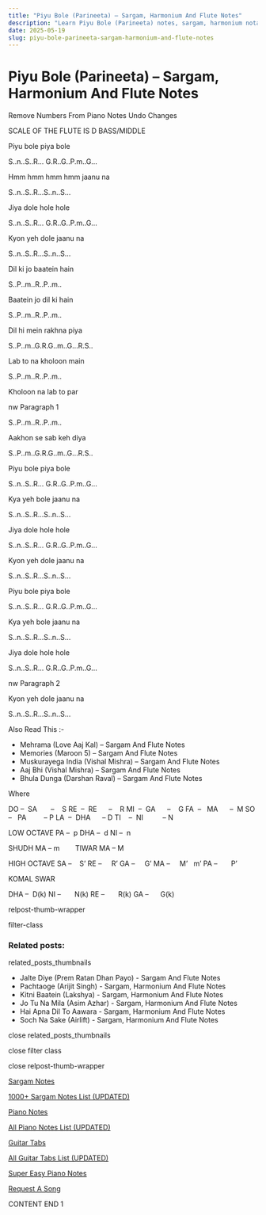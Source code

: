 ```yaml
---
title: "Piyu Bole (Parineeta) – Sargam, Harmonium And Flute Notes"
description: "Learn Piyu Bole (Parineeta) notes, sargam, harmonium notations and flute notes. Easy step-by-step tutorial for beginners."
date: 2025-05-19
slug: piyu-bole-parineeta-sargam-harmonium-and-flute-notes
---
```


# Piyu Bole (Parineeta) – Sargam, Harmonium And Flute Notes

Remove Numbers From Piano Notes
Undo Changes

SCALE OF THE FLUTE IS D BASS/MIDDLE

Piyu bole piya bole

S..n..S..R… G.R..G..P.m..G…

Hmm hmm hmm hmm jaanu na

S..n..S..R…S..n..S…

Jiya dole hole hole

S..n..S..R… G.R..G..P.m..G…

Kyon yeh dole jaanu na

S..n..S..R…S..n..S…

Dil ki jo baatein hain

S..P..m..R..P..m..

Baatein jo dil ki hain

S..P..m..R..P..m..

Dil hi mein rakhna piya

S..P..m..G.R.G..m..G…R.S..

Lab to na kholoon main

S..P..m..R..P..m..

Kholoon na lab to par

nw Paragraph 1

S..P..m..R..P..m..

Aakhon se sab keh diya

S..P..m..G.R.G..m..G…R.S..

Piyu bole piya bole

S..n..S..R… G.R..G..P.m..G…

Kya yeh bole jaanu na

S..n..S..R…S..n..S…

Jiya dole hole hole

S..n..S..R… G.R..G..P.m..G…

Kyon yeh dole jaanu na

S..n..S..R…S..n..S…

Piyu bole piya bole

S..n..S..R… G.R..G..P.m..G…

Kya yeh bole jaanu na

S..n..S..R…S..n..S…

Jiya dole hole hole

S..n..S..R… G.R..G..P.m..G…

nw Paragraph 2

Kyon yeh dole jaanu na

S..n..S..R…S..n..S…

Also Read This :-

* Mehrama (Love Aaj Kal) – Sargam And Flute Notes
* Memories (Maroon 5) – Sargam And Flute Notes
* Muskurayega India (Vishal Mishra) – Sargam And Flute Notes
* Aaj Bhi (Vishal Mishra) – Sargam And Flute Notes
* Bhula Dunga (Darshan Raval) – Sargam And Flute Notes

Where

DO –  SA       –    S
RE  –  RE      –    R
MI  –  GA      –    G
FA  –   MA      –  M
SO  –   PA         – P
LA  –  DHA      – D
TI    –  NI          – N

LOW OCTAVE
PA –  p
DHA –  d
NI –  n

SHUDH MA – m        TIWAR MA – M

HIGH OCTAVE
SA –    S’
RE –     R’
GA –     G’
MA –     M’   m’
PA –       P’

KOMAL SWAR

DHA –  D(k)
NI –       N(k)
RE –       R(k)
GA –      G(k)

relpost-thumb-wrapper

filter-class

### Related posts:

related_posts_thumbnails

* Jalte Diye (Prem Ratan Dhan Payo) - Sargam And Flute Notes
* Pachtaoge (Arijit Singh) - Sargam, Harmonium And Flute Notes
* Kitni Baatein (Lakshya) - Sargam, Harmonium And Flute Notes
* Jo Tu Na Mila (Asim Azhar) - Sargam, Harmonium And Flute Notes
* Hai Apna Dil To Aawara - Sargam, Harmonium And Flute Notes
* Soch Na Sake (Airlift) - Sargam, Harmonium And Flute Notes

close related_posts_thumbnails

close filter class

close relpost-thumb-wrapper

[Sargam Notes](/sargam-notes.html)

[1000+ Sargam Notes List (UPDATED)](/all-songs-list-sargam-notes.html)

[Piano Notes](/piano-notes.html)

[All Piano Notes List (UPDATED)](/all-songs-list-piano-notes.html)

[Guitar Tabs](/guitar-tabs.html)

[All Guitar Tabs List (UPDATED)](/all-songs-list-guitar-tabs.html)

[Super Easy Piano Notes](https://studywall.in/)

[Request A Song](/request-a-song.html)

CONTENT END 1

